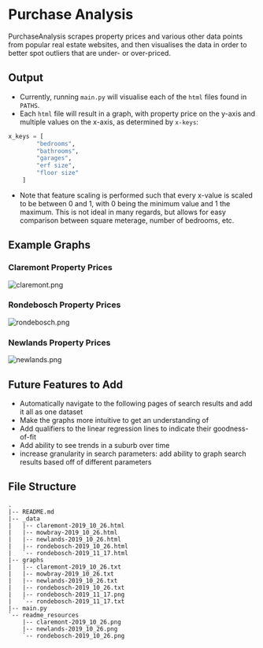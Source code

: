 # Purchase Analysis

PurchaseAnalysis scrapes property prices and various other data points from 
popular real estate websites, and then visualises the data in order to better 
spot outliers that are under- or over-priced.

## Output
* Currently, running `main.py` will visualise each of the `html` files found 
in `PATHS`. 
* Each `html` file will result in a graph, with property price on
the y-axis and multiple values on the x-axis, as determined by `x-keys`:
```python
x_keys = [
        "bedrooms",
        "bathrooms",
        "garages",
        "erf size",
        "floor size"
    ]
```
* Note that feature scaling is performed such that every x-value is scaled 
to be between 0 and 1, with 0 being the minimum value and 1 the maximum. 
This is not ideal in many regards, but allows for easy comparison between 
square meterage, number of bedrooms, etc.


## Example Graphs

### Claremont Property Prices
![claremont.png](readme_resources/claremont-2019_10_26.png)

### Rondebosch Property Prices
![rondebosch.png](readme_resources/rondebosch-2019_10_26.png)

### Newlands Property Prices
![newlands.png](readme_resources/newlands-2019_10_26.png)

## Future Features to Add
* Automatically navigate to the following pages of search results and add it all as one dataset
* Make the graphs more intuitive to get an understanding of
* Add qualifiers to the linear regression lines to indicate their goodness-of-fit
* Add ability to see trends in a suburb over time
* increase granularity in search parameters: add ability to graph search results based 
off of different parameters

## File Structure
```
.
|-- README.md
|-- _data
|   |-- claremont-2019_10_26.html
|   |-- mowbray-2019_10_26.html
|   |-- newlands-2019_10_26.html
|   |-- rondebosch-2019_10_26.html
|   `-- rondebosch-2019_11_17.html
|-- graphs
|   |-- claremont-2019_10_26.txt
|   |-- mowbray-2019_10_26.txt
|   |-- newlands-2019_10_26.txt
|   |-- rondebosch-2019_10_26.txt
|   |-- rondebosch-2019_11_17.png
|   `-- rondebosch-2019_11_17.txt
|-- main.py
`-- readme_resources
    |-- claremont-2019_10_26.png
    |-- newlands-2019_10_26.png
    `-- rondebosch-2019_10_26.png
```